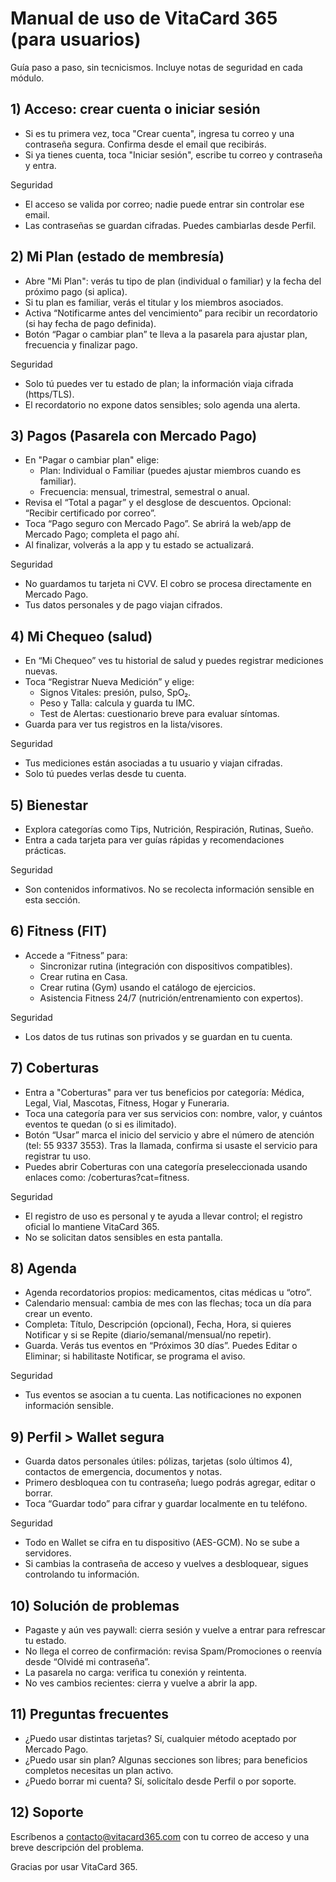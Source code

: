 # Manual de uso de VitaCard 365 (para usuarios)

Guía paso a paso, sin tecnicismos. Incluye notas de seguridad en cada módulo.

## 1) Acceso: crear cuenta o iniciar sesión
- Si es tu primera vez, toca "Crear cuenta", ingresa tu correo y una contraseña segura. Confirma desde el email que recibirás.
- Si ya tienes cuenta, toca "Iniciar sesión", escribe tu correo y contraseña y entra.

Seguridad
- El acceso se valida por correo; nadie puede entrar sin controlar ese email.
- Las contraseñas se guardan cifradas. Puedes cambiarlas desde Perfil.

## 2) Mi Plan (estado de membresía)
- Abre "Mi Plan": verás tu tipo de plan (individual o familiar) y la fecha del próximo pago (si aplica).
- Si tu plan es familiar, verás el titular y los miembros asociados.
- Activa “Notificarme antes del vencimiento” para recibir un recordatorio (si hay fecha de pago definida).
- Botón “Pagar o cambiar plan” te lleva a la pasarela para ajustar plan, frecuencia y finalizar pago.

Seguridad
- Solo tú puedes ver tu estado de plan; la información viaja cifrada (https/TLS).
- El recordatorio no expone datos sensibles; solo agenda una alerta.

## 3) Pagos (Pasarela con Mercado Pago)
- En "Pagar o cambiar plan" elige:
	- Plan: Individual o Familiar (puedes ajustar miembros cuando es familiar).
	- Frecuencia: mensual, trimestral, semestral o anual.
- Revisa el “Total a pagar” y el desglose de descuentos. Opcional: “Recibir certificado por correo”.
- Toca “Pago seguro con Mercado Pago”. Se abrirá la web/app de Mercado Pago; completa el pago ahí.
- Al finalizar, volverás a la app y tu estado se actualizará.

Seguridad
- No guardamos tu tarjeta ni CVV. El cobro se procesa directamente en Mercado Pago.
- Tus datos personales y de pago viajan cifrados.

## 4) Mi Chequeo (salud)
- En “Mi Chequeo” ves tu historial de salud y puedes registrar mediciones nuevas.
- Toca “Registrar Nueva Medición” y elige:
	- Signos Vitales: presión, pulso, SpO₂.
	- Peso y Talla: calcula y guarda tu IMC.
	- Test de Alertas: cuestionario breve para evaluar síntomas.
- Guarda para ver tus registros en la lista/visores.

Seguridad
- Tus mediciones están asociadas a tu usuario y viajan cifradas.
- Solo tú puedes verlas desde tu cuenta.

## 5) Bienestar
- Explora categorías como Tips, Nutrición, Respiración, Rutinas, Sueño.
- Entra a cada tarjeta para ver guías rápidas y recomendaciones prácticas.

Seguridad
- Son contenidos informativos. No se recolecta información sensible en esta sección.

## 6) Fitness (FIT)
- Accede a “Fitness” para:
	- Sincronizar rutina (integración con dispositivos compatibles).
	- Crear rutina en Casa.
	- Crear rutina (Gym) usando el catálogo de ejercicios.
	- Asistencia Fitness 24/7 (nutrición/entrenamiento con expertos).

Seguridad
- Los datos de tus rutinas son privados y se guardan en tu cuenta.

## 7) Coberturas
- Entra a "Coberturas" para ver tus beneficios por categoría: Médica, Legal, Vial, Mascotas, Fitness, Hogar y Funeraria.
- Toca una categoría para ver sus servicios con: nombre, valor, y cuántos eventos te quedan (o si es ilimitado).
- Botón “Usar” marca el inicio del servicio y abre el número de atención (tel: 55 9337 3553). Tras la llamada, confirma si usaste el servicio para registrar tu uso.
- Puedes abrir Coberturas con una categoría preseleccionada usando enlaces como: /coberturas?cat=fitness.

Seguridad
- El registro de uso es personal y te ayuda a llevar control; el registro oficial lo mantiene VitaCard 365.
- No se solicitan datos sensibles en esta pantalla.

## 8) Agenda
- Agenda recordatorios propios: medicamentos, citas médicas u “otro”.
- Calendario mensual: cambia de mes con las flechas; toca un día para crear un evento.
- Completa: Título, Descripción (opcional), Fecha, Hora, si quieres Notificar y si se Repite (diario/semanal/mensual/no repetir).
- Guarda. Verás tus eventos en “Próximos 30 días”. Puedes Editar o Eliminar; si habilitaste Notificar, se programa el aviso.

Seguridad
- Tus eventos se asocian a tu cuenta. Las notificaciones no exponen información sensible.

## 9) Perfil > Wallet segura
- Guarda datos personales útiles: pólizas, tarjetas (solo últimos 4), contactos de emergencia, documentos y notas.
- Primero desbloquea con tu contraseña; luego podrás agregar, editar o borrar.
- Toca “Guardar todo” para cifrar y guardar localmente en tu teléfono.

Seguridad
- Todo en Wallet se cifra en tu dispositivo (AES-GCM). No se sube a servidores.
- Si cambias la contraseña de acceso y vuelves a desbloquear, sigues controlando tu información.

## 10) Solución de problemas
- Pagaste y aún ves paywall: cierra sesión y vuelve a entrar para refrescar tu estado.
- No llega el correo de confirmación: revisa Spam/Promociones o reenvía desde “Olvidé mi contraseña”.
- La pasarela no carga: verifica tu conexión y reintenta.
- No ves cambios recientes: cierra y vuelve a abrir la app.

## 11) Preguntas frecuentes
- ¿Puedo usar distintas tarjetas? Sí, cualquier método aceptado por Mercado Pago.
- ¿Puedo usar sin plan? Algunas secciones son libres; para beneficios completos necesitas un plan activo.
- ¿Puedo borrar mi cuenta? Sí, solicítalo desde Perfil o por soporte.

## 12) Soporte
Escríbenos a contacto@vitacard365.com con tu correo de acceso y una breve descripción del problema.

Gracias por usar VitaCard 365.
